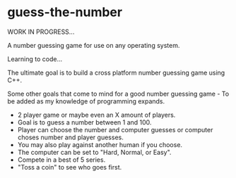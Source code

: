 # guess-the-number

WORK IN PROGRESS...

A number guessing game for use on any operating system.

Learning to code... 

The ultimate goal is to build a cross platform number guessing game using C++.

Some other goals that come to mind for a good number guessing game - To be added as my knowledge of programming expands.
 - 2 player game or maybe even an X amount of players.
 - Goal is to guess a number between 1 and 100.
 - Player can choose the number and computer guesses or computer choses number and player guesses.
 - You may also play against another human if you choose.
 - The computer can be set to "Hard, Normal, or Easy".
 - Compete in a best of 5 series.
 - "Toss a coin" to see who goes first.
 
 
